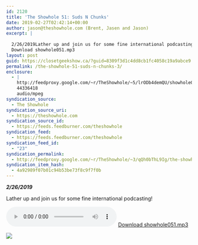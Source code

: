 ```yaml
---
id: 2120
title: 'The Showhole 51: Suds N Chunks'
date: 2019-02-27T02:42:14+00:00
author: jason@theshowhole.com (Brent, Jasen and Jason)
excerpt: |
  
  2/26/2019Lather up and join us for some fine international podcasting!
  Download showhole051.mp3
layout: post
guid: https://closetgeekshow.ca/?guid=8309f3d1c4dd8cb1fc4058c19a9abce9
permalink: /the-showhole-51-suds-n-chunks-3/
enclosure:
  - |
    http://feedproxy.google.com/~r/TheShowhole/~5/lrODb4demQU/showhole051.mp3
    44336418
    audio/mpeg
syndication_source:
  - The Showhole
syndication_source_uri:
  - https://theshowhole.com
syndication_source_id:
  - https://feeds.feedburner.com/theshowhole
syndication_feed:
  - https://feeds.feedburner.com/theshowhole
syndication_feed_id:
  - "23"
syndication_permalink:
  - http://feedproxy.google.com/~r/TheShowhole/~3/qQh0bThL9Ig/the-showhole-51-suds-n-chunks
syndication_item_hash:
  - 4a92989f07b01c94b53be73f8c9f7f0b
---
```

<div class="posthaven-post-body">
  <p>
    <b><i>2/26/2019</i></b>
  </p>
  
  <p>
    Lather up and join us for some fine international podcasting!
  </p>
  
  <p>
    <div class="posthaven-file posthaven-file-audio posthaven-file-state-processed" id="posthaven_audio_2220652" >
      <audio controls src="https://phaven-prod.s3.amazonaws.com/files/audio_part/asset/2220652/OMzzcabql1RzMLRWawT_FCRD8W0/showhole051.mp3" type="audio/mpeg"></audio> <a class="posthaven-file-download" download href="https://phaven-prod.s3.amazonaws.com/files/audio_part/asset/2220652/OMzzcabql1RzMLRWawT_FCRD8W0/showhole051.mp3">Download showhole051.mp3</a>
    </div>
  </p>
  
  <div class="posthaven-gallery" id="posthaven_gallery[1396762]">
    <p class="posthaven-file posthaven-file-image posthaven-file-state-processed">
      <img class="posthaven-gallery-image" src="https://phaven-prod.s3.amazonaws.com/files/image_part/asset/2220653/cNJQpO9vyLdCkWPyyhu687PNS4A/medium_showhole51sm.jpg" data-posthaven-state='processed'
data-medium-src='https://phaven-prod.s3.amazonaws.com/files/image_part/asset/2220653/cNJQpO9vyLdCkWPyyhu687PNS4A/medium_showhole51sm.jpg'
data-medium-width='726'
data-medium-height='544'
data-large-src='https://phaven-prod.s3.amazonaws.com/files/image_part/asset/2220653/cNJQpO9vyLdCkWPyyhu687PNS4A/large_showhole51sm.jpg'
data-large-width='726'
data-large-height='544'
data-thumb-src='https://phaven-prod.s3.amazonaws.com/files/image_part/asset/2220653/cNJQpO9vyLdCkWPyyhu687PNS4A/thumb_showhole51sm.jpg'
data-thumb-width='200'
data-thumb-height='200'
data-xlarge-src='https://phaven-prod.s3.amazonaws.com/files/image_part/asset/2220653/cNJQpO9vyLdCkWPyyhu687PNS4A/xlarge_showhole51sm.jpg'
data-xlarge-width='726'
data-xlarge-height='544'
data-orig-src='https://phaven-prod.s3.amazonaws.com/files/image_part/asset/2220653/cNJQpO9vyLdCkWPyyhu687PNS4A/showhole51sm.jpg'
data-orig-width='726'
data-orig-height='544'
data-posthaven-id='2220653' />
    </p></p>
  </div></p>
</div>